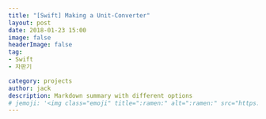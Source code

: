 ```yaml
---
title: "[Swift] Making a Unit-Converter"
layout: post
date: 2018-01-23 15:00
image: false
headerImage: false
tag:
- Swift
- 자판기

category: projects
author: jack
description: Markdown summary with different options
# jemoji: '<img class="emoji" title=":ramen:" alt=":ramen:" src="https://assets.github.com/images/icons/emoji/unicode/1f35c.png" height="20" width="20" align="absmiddle">'
---
```

